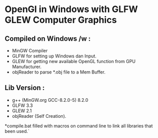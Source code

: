 # OpenGl in Windows with GLFW GLEW Computer Graphics
## Compiled on Windows /w :
- MinGW Compiler
- GLFW for setting up Windows dan Input.
- GLEW for getting new available OpenGL function from GPU Manufacturer.
- objReader to parse *.obj file to a Mem Buffer.

## Lib Version :
- g++ (MinGW.org GCC-8.2.0-5) 8.2.0
- GLFW 3.3
- GLEW 2.1
- objReader (Self Creation).

*compile.bat filled with macros on command line to link all libraries that been used.`
